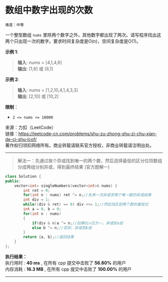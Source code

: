 # 数组中数字出现的次数 #  
`难度：中等` 

一个整型数组 `nums` 里除两个数字之外，其他数字都出现了两次。请写程序找出这两个只出现一次的数字。要求时间复杂度是O(n)，空间复杂度是O(1)。    

**示例 1**:  
>**输入**: nums = [4,1,4,6]  
>**输出**: [1,6] 或 [6,1] 

**示例 2**:  
>**输入**: nums = [1,2,10,4,1,4,3,3]  
>**输出**: [2,10] 或 [10,2] 

**限制**：  
- `2 <= nums <= 10000`  

来源：力扣（LeetCode）  
链接：https://leetcode-cn.com/problems/shu-zu-zhong-shu-zi-chu-xian-de-ci-shu-lcof/  
著作权归领扣网络所有。商业转载请联系官方授权，非商业转载请注明出处。  

---  
>解法一：先通过挨个异或找到唯一的两个数，然后选择最低的区分位将数组分成两组分别异或，得到最终结果 (官方题解一)  

```C++  
class Solution {
public:
    vector<int> singleNumbers(vector<int>& nums) {
        int ret = 0;
        for(int n : nums) ret ^= n;//先来一次异或求两个唯一数的异或结果
        int div = 1;
        while((div & ret) == 0) div <<= 1;//然后找区别两个数的最低位
        int a = 0, b = 0;
        for(int n : nums)
        {
            if(div & n)a ^= n;//如果div位为一，异或到a组
            else b ^= n;//否则，异或到b组
        }
        return {a, b};//返回结果
    }
};
```  

**执行结果：**  
执行用时 : **40 ms** , 在所有 cpp 提交中击败了 **56.80%** 的用户  
内存消耗 : **16.3 MB** , 在所有 cpp 提交中击败了 **100.00%** 的用户  

---  
